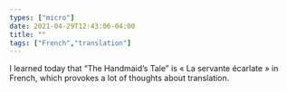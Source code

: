```yaml
---
types: ["micro"]
date: 2021-04-29T12:43:06-04:00
title: ""
tags: ["French","translation"]
---
```

I learned today that “The Handmaid’s Tale” is « La servante écarlate » in French, which provokes a lot of thoughts about translation.
